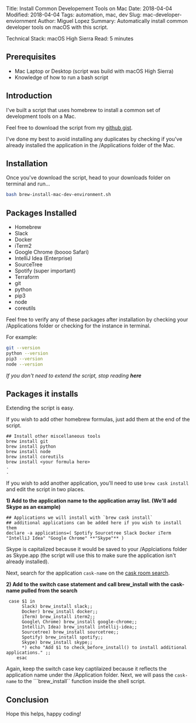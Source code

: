 Title: Install Common Developement Tools on Mac
Date: 2018-04-04
Modified: 2018-04-04
Tags: automation, mac, dev
Slug: mac-developer-enviornment
Author: Miguel Lopez
Summary: Automatically install common developer tools on macOS with this script.


Technical Stack: macOS High Sierra 
Read: 5 minutes 

## **Prerequisites** 

- Mac Laptop or Desktop (script was build with macOS High Sierra)
- Knowledge of how to run a bash script

## **Introduction**

I've built a script that uses homebrew to install a common set of development tools on a Mac. 

Feel free to download the script from my [github gist](https://gist.github.com/lopezm1/16e641918277a4888ee7e88722b2d7dd).

I've done my best to avoid installing any duplicates by checking if you've already installed the application in the /Applications folder of the Mac. 

## **Installation**

Once you've download the script, head to your downloads folder on terminal and run...

```sh
bash brew-install-mac-dev-environment.sh
``` 

## **Packages Installed**

- Homebrew
- Slack
- Docker
- iTerm2
- Google Chrome (boooo Safari)
- IntelliJ Idea (Enterprise)
- SourceTree
- Spotify (super important)
- Terraform
- git
- python
- pip3
- node
- coreutils

Feel free to verify any of these packages after installation by checking your /Applications folder or checking for the instance in terminal. 

For example:

```sh
git --version
python --version
pip3 --version
node --version
```

_If you don't need to extend the script, stop reading **here**_

## **Packages it installs**

Extending the script is easy. 

If you wish to add other homebrew formulas, just add them at the end of the script. 

```
## Install other miscellaneous tools
brew install git
brew install python
brew install node
brew install coreutils
brew install <your formula here>
.
.
```

If you wish to add another application, you'll need to use ```brew cask install``` and edit the script in two places.

**1) Add to the application name to the application array list. (We'll add Skype as an example)**

```
## Applications we will install with `brew cask install`
## additional applications can be added here if you wish to install them
declare -a applications=( Spotify Sourcetree Slack Docker iTerm "IntelliJ Idea" "Google Chrome" **"Skype"** )
```
Skype is capitalized because it would be saved to your /Applciations folder as Skype.app (the script will use this to make sure the application isn't already installed).

Next, search for the application ```cask-name``` on the [cask room search](https://caskroom.github.io/search).

**2) Add to the switch case statement and call brew_install with the cask-name pulled from the search**

```
 case $1 in
      Slack) brew_install slack;;
      Docker) brew_install docker;;
      iTerm) brew_install iterm2;;
      Google\ Chrome) brew_install google-chrome;;
      IntelliJ\ Idea) brew_install intellij-idea;;
      Sourcetree) brew_install sourcetree;;
      Spotify) brew_install spotify;;
      Skype) brew_install skype;;
      *) echo "Add $1 to check_before_install() to install additional applications." ;;
    esac
```

Again, keep the switch case key captilaized because it reflects the application name under the /Application folder. Next, we will pass the ```cask-name``` to the ```brew_install`` function inside the shell script. 


## **Conclusion** 

Hope this helps, happy coding!





